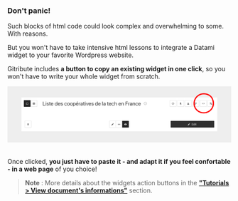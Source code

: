 ### Don't panic!

Such blocks of html code could look complex and overwhelming to some. With reasons.

But you won't have to take intensive html lessons to integrate a Datami widget to your favorite Wordpress website.

Gitribute includes **a button to copy an existing widget in one click**, so you won't have to write your whole widget from scratch.

<div>
  <img
    alt="TUTORIAL-ACTIONS-COPY_WIDGET"
    src="https://raw.githubusercontent.com/multi-coop/datami-website-content/main/images/tutorial/commented/tutorial-08.png"
    />
</div>

<br>

Once clicked, **you just have to paste it - and adapt it if you feel confortable - in a web page** of you choice!

> **Note** : More details about the widgets action buttons in the **["Tutorials > View document's informations"](/tutorial-actions)** section.
